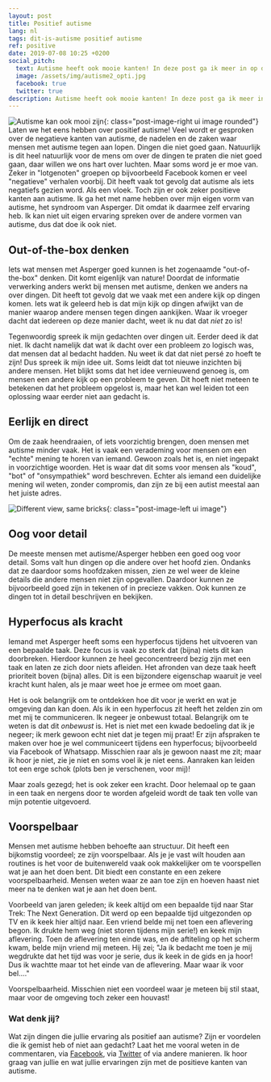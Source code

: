 ```yaml
---
layout: post
title: Positief autisme
lang: nl
tags: dit-is-autisme positief autisme
ref: positive
date: 2019-07-08 10:25 +0200
social_pitch:
  text: Autisme heeft ook mooie kanten! In deze post ga ik meer in op de positieve kanten van autisme. Om ook de positieve kanten van autisme eens onder de loep te nemen en de burger wat moed te geven.
  image: /assets/img/autisme2_opti.jpg
  facebook: true
  twitter: true
description: Autisme heeft ook mooie kanten! In deze post ga ik meer in op de positieve kanten van autisme. Om ook de positieve kanten van autisme eens onder de loep te nemen en de burger wat moed te geven.
---
```

![Autisme kan ook mooi zijn]({{site.baseurl}}/assets/img/autisme2_opti.jpg){: class="post-image-right ui image rounded"}
Laten we het eens hebben over positief autisme! Veel wordt er gesproken over de negatieve kanten van autisme, de nadelen en de zaken waar mensen met autisme tegen aan lopen. Dingen die niet goed gaan. Natuurlijk is dit heel natuurlijk voor de mens om over de dingen te praten die niet goed gaan, daar willen we ons hart over luchten. Maar soms word je er moe van. Zeker in "lotgenoten" groepen op bijvoorbeeld Facebook komen er veel "negatieve" verhalen voorbij. Dit heeft vaak tot gevolg dat autisme als iets negatiefs gezien word. Als een vloek. Toch zijn er ook zeker positieve kanten aan autisme.
Ik ga het met name hebben over mijn eigen vorm van autisme, het syndroom van Asperger. Dit omdat ik daarmee zelf ervaring heb. Ik kan niet uit eigen ervaring spreken over de andere vormen van autisme, dus dat doe ik ook niet.

## Out-of-the-box denken
Iets wat mensen met Asperger goed kunnen is het zogenaamde "out-of-the-box" denken. Dit komt eigenlijk van nature! Doordat de informatie verwerking anders werkt bij mensen met autisme, denken we anders na over dingen. Dit heeft tot gevolg dat we vaak met een andere kijk op dingen komen. Iets wat ik geleerd heb is dat mijn kijk op dingen afwijkt van de manier waarop andere mensen tegen dingen aankijken. Waar ik vroeger dacht dat iedereen op deze manier dacht, weet ik nu dat dat *niet* zo is!

Tegenwoordig spreek ik mijn gedachten over dingen uit. Eerder deed ik dat niet. Ik dacht namelijk dat wat ik dacht over een probleem zo logisch was, dat mensen dat al bedacht hadden. Nu weet ik dat dat niet persé zo hoeft te zijn! Dus spreek ik mijn idee uit. Soms leidt dat tot nieuwe inzichten bij andere mensen. Het blijkt soms dat het idee vernieuwend genoeg is, om mensen een andere kijk op een probleem te geven. Dit hoeft niet meteen te betekenen dat het probleem opgelost is, maar het kan wel leiden tot een oplossing waar eerder niet aan gedacht is.

## Eerlijk en direct
Om de zaak heendraaien, of iets voorzichtig brengen, doen mensen met autisme minder vaak. Het is vaak een verademing voor mensen om een "echte" mening te horen van iemand. Gewoon zoals het is, en niet ingepakt in voorzichtige woorden. Het is waar dat dit soms voor mensen als "koud", "bot" of "onsympathiek" word beschreven. Echter als iemand een duidelijke mening wil weten, zonder compromis, dan zijn ze bij een autist meestal aan het juiste adres.

![Different view, same bricks]({{site.baseurl}}/assets/img/difbutsame.jpg){: class="post-image-left ui image"} 
## Oog voor detail
De meeste mensen met autisme/Asperger hebben een goed oog voor detail. Soms valt hun dingen op die andere over het hoofd zien. Ondanks dat ze daardoor soms hoofdzaken missen, zien ze wel weer de kleine details die andere mensen niet zijn opgevallen. Daardoor kunnen ze bijvoorbeeld goed zijn in tekenen of in precieze vakken. Ook kunnen ze dingen tot in detail beschrijven en bekijken.

## Hyperfocus als kracht
Iemand met Asperger heeft soms een hyperfocus tijdens het uitvoeren van een bepaalde taak. Deze focus is vaak zo sterk dat (bijna) niets dit kan doorbreken. Hierdoor kunnen ze heel geconcentreerd bezig zijn met een taak en laten ze zich door niets afleiden. Het afronden van deze taak heeft prioriteit boven (bijna) alles. Dit is een bijzondere eigenschap waaruit je veel kracht kunt halen, als je maar weet hoe je ermee om moet gaan.

Het is ook belangrijk om te ontdekken hoe dit voor je werkt en wat je omgeving dan kan doen. Als ik in een hyperfocus zit heeft het zelden zin om met mij te communiceren. Ik negeer je onbewust totaal. Belangrijk om te weten is dat dit *onbewust* is. Het is niet met een kwade bedoeling dat ik je negeer; ik merk gewoon echt niet dat je tegen mij praat! Er zijn afspraken te maken over hoe je wel communiceert tijdens een hyperfocus; bijvoorbeeld via Facebook of Whatsapp. Misschien raar als je gewoon naast me zit; maar ik hoor je niet, zie je niet en soms voel ik je niet eens. Aanraken kan leiden tot een erge schok (plots ben je verschenen, voor mij)!

Maar zoals gezegd; het is ook zeker een kracht. Door helemaal op te gaan in een taak en nergens door te worden afgeleid wordt de taak ten volle van mijn potentie uitgevoerd.

## Voorspelbaar
Mensen met autisme hebben behoefte aan structuur. Dit heeft een bijkomstig voordeel; ze zijn voorspelbaar. Als je je vast wilt houden aan routines is het voor de buitenwereld vaak ook makkelijker om te voorspellen wat je aan het doen bent. Dit biedt een constante en een zekere voorspelbaarheid. Mensen weten waar ze aan toe zijn en hoeven haast niet meer na te denken wat je aan het doen bent.

Voorbeeld van jaren geleden; ik keek altijd om een bepaalde tijd naar Star Trek: The Next Generation. Dit werd op een bepaalde tijd uitgezonden op TV en ik keek hier altijd naar. Een vriend belde mij net toen een aflevering begon. Ik drukte hem weg (niet storen tijdens mijn serie!) en keek mijn aflevering. Toen de aflevering ten einde was, en de aftiteling op het scherm kwam, belde mijn vriend mij meteen. Hij zei; "Ja ik bedacht me toen je mij wegdrukte dat het tijd was voor je serie, dus ik keek in de gids en ja hoor! Dus ik wachtte maar tot het einde van de aflevering. Maar waar ik voor bel...."

Voorspelbaarheid. Misschien niet een voordeel waar je meteen bij stil staat, maar voor de omgeving toch zeker een houvast!

### Wat denk jij?

Wat zijn dingen die jullie ervaring als positief aan autisme? Zijn er voordelen die ik gemist heb of niet aan gedacht? Laat het me vooral weten in de commentaren, via [Facebook](https://www.facebook.com/myautisticself/), via [Twitter](https://twitter.com/WesterinkDavid) of via andere manieren. Ik hoor graag van jullie en wat jullie ervaringen zijn met de positieve kanten van autisme.
